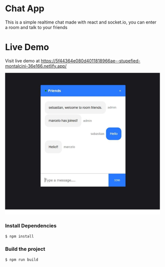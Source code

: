 # Chat App
This is a simple realtime chat made with react and socket.io,
you can enter a room and talk to your friends

# Live Demo
Visit live demo at <https://5f44364e080d4011818966ae--stupefied-montalcini-36e166.netlify.app/>

![](screenshot.png)

### Install Dependencies
```sh
$ npm install 
```

### Build the project
```sh
$ npm run build
```

